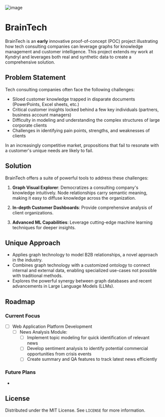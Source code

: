 ![image](https://github.com/reouvenzana/BrainTech---Graph-Customer-Knowledge-Platform/assets/90115772/97234fbb-0592-4f70-b11b-b5cbe004d4de)


# BrainTech

BrainTech is an **early** innovative proof-of-concept (POC) project illustrating how tech consulting companies can leverage graphs for knowledge management and customer intelligence. This project extends my work at Kyndryl and leverages both real and synthetic data to create a comprehensive solution.

## Problem Statement

Tech consulting companies often face the following challenges:

- Siloed customer knowledge trapped in disparate documents (PowerPoints, Excel sheets, etc.)
- Critical customer insights locked behind a few key individuals (partners, business account managers)
- Difficulty in modeling and understanding the complex structures of large corporate clients
- Challenges in identifying pain points, strengths, and weaknesses of clients

In an increasingly competitive market, propositions that fail to resonate with a customer's unique needs are likely to fail.

## Solution

BrainTech offers a suite of powerful tools to address these challenges:

1. **Graph Visual Explorer**: Democratizes a consulting company's knowledge intuitively. Node relationships carry semantic meaning, making it easy to diffuse knowledge across the organization.

2. **In-depth Customer Dashboards**: Provide comprehensive analysis of client organizations.

3. **Advanced ML Capabilities**: Leverage cutting-edge machine learning techniques for deeper insights.
## Unique Approach

- Applies graph technology to model B2B relationships, a novel approach in the industry.
- Combines graph technology with a customized ontology to connect internal and external data, enabling specialized use-cases not possible with traditional methods.
- Explores the powerful synergy between graph databases and recent advancements in Large Language Models (LLMs).

## Roadmap

### Current Focus

- [ ] Web Application Platform Development
  - [ ] News Analysis Module:
    - [ ] Implement topic modeling for quick identification of relevant news
    - [ ] Develop sentiment analysis to identify potential commercial opportunities from crisis events
    - [ ] Create summary and QA features to track latest news efficiently

### Future Plans
- 
## License

Distributed under the MIT License. See `LICENSE` for more information.

